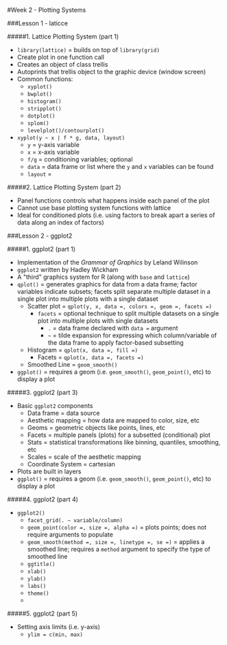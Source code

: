 #Week 2 - Plotting Systems

###Lesson 1 - laticce

#####1. Lattice Plotting System (part 1)
* `library(lattice)` = builds on top of `library(grid)`
* Create plot in one function call
* Creates an object of class trellis
* Autoprints that trellis object to the graphic device (window screen)
* Common functions:
  * `xyplot()`
  * `bwplot()`
  * `histogram()`
  * `stripplot()`
  * `dotplot()`
  * `splom()`
  * `levelplot()/contourplot()`
* `xyplot(y ~ x | f * g, data, layout)`
  * `y` = y-axis variable
  * `x` = x-axis variable
  * `f/g` = conditioning variables; optional
  * `data` = data frame or list where the `y` and `x` variables can be found
  * `layout` =


#####2. Lattice Plotting System (part 2)
* Panel functions controls what happens inside each panel of the plot
* Cannot use base plotting system functions with lattice
* Ideal for conditioned plots (i.e. using factors to break apart a series of data along an index of factors)

###Lesson 2 - ggplot2

#####1. ggplot2 (part 1)
* Implementation of the *Grammar of Graphics* by Leland Wilinson
* `ggplot2` written by Hadley Wickham
* A "third" graphics system for R (along with `base` and `lattice`)
* `qplot()` = generates graphics for data from a data frame; factor variables indicate subsets; facets split separate multiple dataset in a single plot into multiple plots with a single dataset
  * Scatter plot = `qplot(y, x, data =, colors =, geom =, facets =)`
    * `facets` = optional technique to split multiple datasets on a single plot into multiple plots with single datasets
      * `.` = data frame declared with `data =` argument
      * `~` = tilde expansion for expressing which column/variable of the data frame to apply factor-based subsetting
  * Histogram = `qplot(x, data =, fill =)`
    * Facets = `qplot(x, data =, facets =)`
  * Smoothed Line = `geom_smooth()`
* `ggplot()` = requires a geom (i.e. `geom_smooth()`, `geom_point()`, etc) to display a plot

#####3. ggplot2 (part 3)
* Basic `ggplot2` components
  * Data frame = data source
  * Aesthetic mapping = how data are mapped to color, size, etc
  * Geoms = geometric objects like points, lines, etc
  * Facets = multiple panels (plots) for a subsetted (conditional) plot
  * Stats = statistical transformations like binning, quantiles, smoothing, etc
  * Scales = scale of the aesthetic mapping
  * Coordinate System = cartesian
* Plots are built in layers
* `ggplot()` = requires a geom (i.e. `geom_smooth()`, `geom_point()`, etc) to display a plot
 

#####4. ggplot2 (part 4)
* `ggplot2()`
  * `facet_grid(. ~ variable/column)`
  * `geom_point(color =, size =, alpha =)` = plots points; does not require arguments to populate
  * `geom_smooth(method =, size =, linetype =, se =)` = applies a smoothed line; requires a `method` argument to specify the type of smoothed line
  * `ggtitle()`
  * `xlab()`
  * `ylab()`
  * `labs()`
  * `theme()`
  * 
  
#####5. ggplot2 (part 5)
* Setting axis limits (i.e. y-axis)
  * `ylim = c(min, max)`
